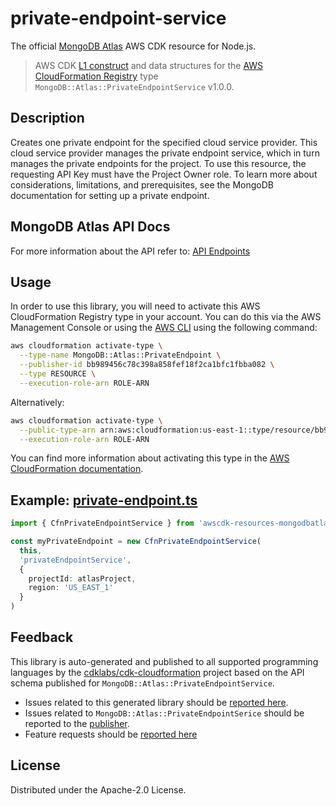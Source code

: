 # private-endpoint-service

The official [MongoDB Atlas](https://www.mongodb.com/) AWS CDK resource for Node.js.

> AWS CDK [L1 construct] and data structures for the [AWS CloudFormation Registry] type `MongoDB::Atlas::PrivateEndpointService` v1.0.0.

[l1 construct]: https://docs.aws.amazon.com/cdk/latest/guide/constructs.html
[aws cloudformation registry]: https://docs.aws.amazon.com/AWSCloudFormation/latest/UserGuide/registry.html

## Description

Creates one private endpoint for the specified cloud service provider. This cloud service provider manages the private endpoint service, which in turn manages the private endpoints for the project. To use this resource, the requesting API Key must have the Project Owner role. To learn more about considerations, limitations, and prerequisites, see the MongoDB documentation for setting up a private endpoint.

## MongoDB Atlas API Docs

For more information about the API refer to: [API Endpoints](https://www.mongodb.com/docs/atlas/reference/api-resources-spec/#tag/Private-Endpoint-Services)

## Usage

In order to use this library, you will need to activate this AWS CloudFormation Registry type in your account. You can do this via the AWS Management Console or using the [AWS CLI](https://aws.amazon.com/cli/) using the following command:

```sh
aws cloudformation activate-type \
  --type-name MongoDB::Atlas::PrivateEndpoint \
  --publisher-id bb989456c78c398a858fef18f2ca1bfc1fbba082 \
  --type RESOURCE \
  --execution-role-arn ROLE-ARN
```

Alternatively:

```sh
aws cloudformation activate-type \
  --public-type-arn arn:aws:cloudformation:us-east-1::type/resource/bb989456c78c398a858fef18f2ca1bfc1fbba082/MongoDB-Atlas-PrivateEndpointService \
  --execution-role-arn ROLE-ARN
```

You can find more information about activating this type in the [AWS CloudFormation documentation](https://docs.aws.amazon.com/AWSCloudFormation/latest/UserGuide/registry-public.html).

## Example: [private-endpoint.ts](../../../examples/l1-resources/private-endpoint.ts)

```ts
import { CfnPrivateEndpointService } from 'awscdk-resources-mongodbatlas'

const myPrivateEndpoint = new CfnPrivateEndpointService(
  this,
  'privateEndpointService',
  {
    projectId: atlasProject,
    region: 'US_EAST_1'
  }
)
```

## Feedback

This library is auto-generated and published to all supported programming languages by the [cdklabs/cdk-cloudformation] project based on the API schema published for `MongoDB::Atlas::PrivateEndpointService`.

- Issues related to this generated library should be [reported here](https://github.com/cdklabs/cdk-cloudformation/issues/new?title=Issue+with+%40cdk-cloudformation%2Fmongodb-atlas-privateendpoint+v1.0.0).
- Issues related to `MongoDB::Atlas::PrivateEndpointSerice` should be reported to the [publisher](https://github.com/mongodb/mongodbatlas-cloudformation-resources/issues).
- Feature requests should be [reported here](https://feedback.mongodb.com/forums/924145-atlas?category_id=392596)

[cdklabs/cdk-cloudformation]: https://github.com/cdklabs/cdk-cloudformation

## License

Distributed under the Apache-2.0 License.
